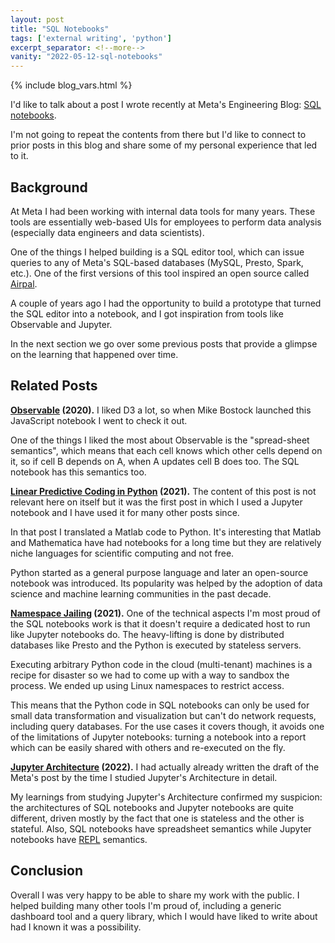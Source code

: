 ```yaml
---
layout: post
title: "SQL Notebooks"
tags: ['external writing', 'python']
excerpt_separator: <!--more-->
vanity: "2022-05-12-sql-notebooks"
---
```


{% include blog_vars.html %}

I'd like to talk about a post I wrote recently at Meta's Engineering Blog: [SQL notebooks](https://engineering.fb.com/2022/04/26/developer-tools/sql-notebooks/).

I'm not going to repeat the contents from there but I'd like to connect to prior posts in this blog and share some of my personal experience that led to it.

<!--more-->

## Background

At Meta I had been working with internal data tools for many years. These tools are essentially web-based UIs for employees to perform data analysis (especially data engineers and data scientists).

One of the things I helped building is a SQL editor tool, which can issue queries to any of Meta's SQL-based databases (MySQL, Presto, Spark, etc.). One of the first versions of this tool inspired an open source called [Airpal](https://airbnb.io/airpal/).

A couple of years ago I had the opportunity to build a prototype that turned the SQL editor into a notebook, and I got inspiration from tools like Observable and Jupyter.

In the next section we go over some previous posts that provide a glimpse on the learning that happened over time.

## Related Posts

**[Observable](https://www.kuniga.me/blog/2020/01/04/observable.html) (2020).** I liked D3 a lot, so when Mike Bostock launched this JavaScript notebook I went to check it out.

One of the things I liked the most about Observable is the "spread-sheet semantics", which means that each cell knows which other cells depend on it, so if cell B depends on A, when A updates cell B does too. The SQL notebook has this semantics too.

**[Linear Predictive Coding in Python](https://www.kuniga.me/blog/2021/05/13/lpc-in-python.html) (2021).** The content of this post is not relevant here on itself but it was the first post in which I used a Jupyter notebook and I have used it for many other posts since.

In that post I translated a Matlab code to Python. It's interesting that Matlab and Mathematica have had notebooks for a long time but they are relatively niche languages for scientific computing and not free.

Python started as a general purpose language and later an open-source notebook was introduced. Its popularity was helped by the adoption of data science and machine learning communities in the past decade.

**[Namespace Jailing](https://www.kuniga.me/blog/2021/07/02/namespace-jail.html) (2021).** One of the technical aspects I'm most proud of the SQL notebooks work is that it doesn't require a dedicated host to run like Jupyter notebooks do. The heavy-lifting is done by distributed databases like Presto and the Python is executed by stateless servers.

Executing arbitrary Python code in the cloud (multi-tenant) machines is a recipe for disaster so we had to come up with a way to sandbox the process. We ended up using Linux namespaces to restrict access.

This means that the Python code in SQL notebooks can only be used for small data transformation and visualization but can't do network requests, including query databases. For the use cases it covers though, it avoids one of the limitations of Jupyter notebooks: turning a notebook into a report which can be easily shared with others and re-executed on the fly.

**[Jupyter Architecture](https://www.kuniga.me/blog/2022/02/12/jupyter-architecture.html) (2022).** I had actually already written the draft of the Meta's post by the time I studied Jupyter's Architecture in detail.

My learnings from studying Jupyter's Architecture confirmed my suspicion: the architectures of SQL notebooks and Jupyter notebooks are quite different, driven mostly by the fact that one is stateless and the other is stateful. Also, SQL notebooks have spreadsheet semantics while Jupyter notebooks have [REPL](https://en.wikipedia.org/wiki/Read%E2%80%93eval%E2%80%93print_loop) semantics.

## Conclusion

Overall I was very happy to be able to share my work with the public. I helped building many other tools I'm proud of, including a generic dashboard tool and a query library, which I would have liked to write about had I known it was a possibility.
